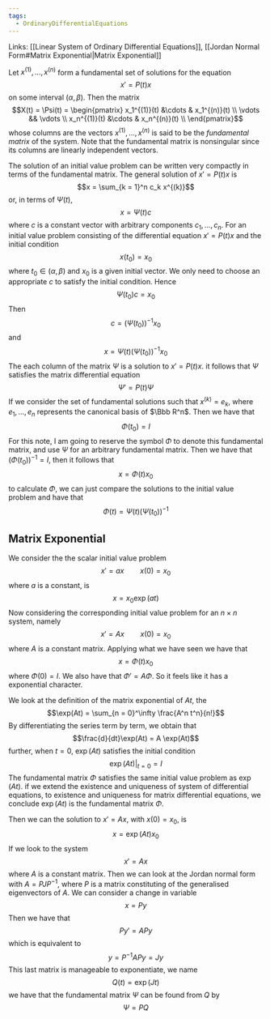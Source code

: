 ```yaml
---
tags:
  - OrdinaryDifferentialEquations
---
```

Links: [[Linear System of Ordinary Differential Equations]], [[Jordan Normal Form#Matrix Exponential|Matrix Exponential]]

Let $x^{(1)}, \dots, x^{(n)}$ form a fundamental set of solutions for the equation $$x' = P(t)x$$
on some interval $(\alpha, \beta)$. Then the matrix $$X(t) = \Psi(t) = 
\begin{pmatrix}
x_1^{(1)}(t) &\cdots & x_1^{(n)}(t) \\
\vdots && \vdots \\
x_n^{(1)}(t) &\cdots & x_n^{(n)}(t) \\
\end{pmatrix}$$
whose columns are the vectors $x^{(1)}, \dots, x^{(n)}$ is said to be the *fundamental matrix* of the system. Note that the fundamental matrix is nonsingular since its columns are linearly independent vectors.

The solution of an initial value problem can be written very compactly in terms of the fundamental matrix. The general solution of $x' = P(t)x$ is $$x = \sum_{k = 1}^n c_k x^{(k)}$$or, in terms of $\Psi(t)$, $$x = \Psi(t) c$$where $c$ is a constant vector with arbitrary components $c_1, \dots, c_n$. For an initial value problem consisting of the differential equation $x' = P(t) x$ and the initial condition $$x(t_0) = x_0$$where $t_0 \in (\alpha, \beta)$ and $x_0$ is a given initial vector. We only need to choose an appropriate $c$ to satisfy the initial condition. Hence $$\Psi(t_0)  c = x_0$$Then $$c = (\Psi(t_0))^{-1}x_0$$and $$x = \Psi(t) (\Psi(t_0))^{-1} x_0$$
The each column of the matrix $\Psi$ is a solution to $x' = P(t) x$. it follows that $\Psi$ satisfies the matrix differential equation $$\Psi' = P(t) \Psi$$
If we consider the set of fundamental solutions such that $x^{(k)} = e_k$, where $e_1, \dots, e_n$ represents the canonical basis of $\Bbb R^n$. Then we have that $$\Phi(t_0 ) = I$$
For this note, I am going to reserve the symbol $\Phi$ to denote this fundamental matrix, and use $\Psi$ for an arbitrary fundamental matrix. Then we have that $(\Phi(t_0))^{-1} = I$, then it follows that $$x = \Phi(t) x_0$$
to calculate $\Phi$, we can just compare the solutions to the initial value problem and have that $$\Phi(t) = \Psi(t) (\Psi(t_0))^{-1} $$

## Matrix Exponential

We consider the the scalar initial value problem $$x' = ax\qquad x(0) = x_0$$where $a$ is a constant, is $$x = x_0\exp(at)$$Now considering the corresponding initial value problem for an $n\times n$ system, namely $$x' = Ax \qquad x(0) = x_0$$
where $A$ is a constant matrix. Applying what we have seen we have that $$x  = \Phi(t) x_0$$ where $\Phi(0) =I$. We also have that $\Phi' = A \Phi$. So it feels like it has a exponential character. 

We look at the definition of the matrix exponential of $At$, the $$\exp(At) = \sum_{n = 0}^\infty \frac{A^n t^n}{n!}$$By differentiating the series term by term, we obtain that $$\frac{d}{dt}\exp(At) = A \exp(At)$$further, when $t = 0$, $\exp(At)$ satisfies the initial condition $$\exp(At)\biggr\rvert_{t = 0} = I$$The fundamental matrix $\Phi$ satisfies the same initial value problem as $\exp(At)$. if we extend the existence and uniqueness of system of differential equations, to existence and uniqueness for matrix differential equations, we conclude $\exp(At)$ is the fundamental matrix $\Phi$. 

Then we can the solution to $x' = Ax$, with $x(0) =x_0$, is $$x = \exp(At) x_0$$
If we look to the system $$x' = Ax$$where $A$ is a constant matrix. Then we can look at the Jordan normal form with $A= PJP^{-1}$, where $P$ is a matrix constituting of the generalised eigenvectors of $A$. We can consider a change in variable $$x = Py$$Then we have that $$Py' = APy$$
which is equivalent to $$y = P^{-1}AP y = Jy$$This last matrix is manageable to exponentiate, we name $$Q(t) = \exp(Jt)$$we have that the fundamental matrix $\Psi$ can be found from $Q$ by $$\Psi = PQ$$

